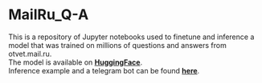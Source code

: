 # MailRu_Q-A
This is a repository of Jupyter notebooks used to finetune and inference a model that was trained on millions of questions and answers from otvet.mail.ru.  
The model is available on [**HuggingFace**](https://huggingface.co/its5Q/rugpt3large_mailqa).  
Inference example and a telegram bot can be found [**here**](https://github.com/NeuralPushkin/MailRu_Q-A/blob/main/Inference%20mailqa.ipynb).